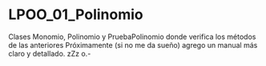 # LPOO_01_Polinomio
Clases Monomio, Polinomio y PruebaPolinomio donde verifica los métodos de las anteriores
Próximamente (si no me da sueño) agrego un manual más claro y detallado.
zZz
o.-
